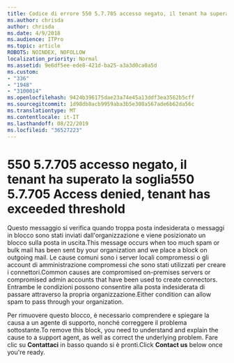 ```yaml
---
title: Codice di errore 550 5.7.705 accesso negato, il tenant ha superato la soglia
ms.author: chrisda
author: chrisda
ms.date: 4/9/2018
ms.audience: ITPro
ms.topic: article
ROBOTS: NOINDEX, NOFOLLOW
localization_priority: Normal
ms.assetid: 9e6df5ee-ede8-421d-ba25-a3a3d0ca0a5d
ms.custom:
- "336"
- "1948"
- "3100014"
ms.openlocfilehash: 9424b396175dae23a74e45a13ddf3ea3562b5cff
ms.sourcegitcommit: 1d98db8acb9959aba3b5e308a567ade6b62da56c
ms.translationtype: MT
ms.contentlocale: it-IT
ms.lasthandoff: 08/22/2019
ms.locfileid: "36527223"
---
```

# <a name="550-57705-access-denied-tenant-has-exceeded-threshold"></a><span data-ttu-id="7da31-102">550 5.7.705 accesso negato, il tenant ha superato la soglia</span><span class="sxs-lookup"><span data-stu-id="7da31-102">550 5.7.705 Access denied, tenant has exceeded threshold</span></span>

<span data-ttu-id="7da31-103">Questo messaggio si verifica quando troppa posta indesiderata o messaggi in blocco sono stati inviati dall'organizzazione e viene posizionato un blocco sulla posta in uscita.</span><span class="sxs-lookup"><span data-stu-id="7da31-103">This message occurs when too much spam or bulk mail has been sent by your organization and we place a block on outgoing mail.</span></span>
<span data-ttu-id="7da31-104">Le cause comuni sono i server locali compromessi o gli account di amministrazione compromessi che sono stati utilizzati per creare i connettori.</span><span class="sxs-lookup"><span data-stu-id="7da31-104">Common causes are compromised on-premises servers or compromised admin accounts that have been used to create connectors.</span></span> <span data-ttu-id="7da31-105">Entrambe le condizioni possono consentire alla posta indesiderata di passare attraverso la propria organizzazione.</span><span class="sxs-lookup"><span data-stu-id="7da31-105">Either condition can allow spam to pass through your organization.</span></span>

<span data-ttu-id="7da31-106">Per rimuovere questo blocco, è necessario comprendere e spiegare la causa a un agente di supporto, nonché correggere il problema sottostante.</span><span class="sxs-lookup"><span data-stu-id="7da31-106">To remove this block, you need to understand and explain the cause to a support agent, as well as correct the underlying problem.</span></span>
<span data-ttu-id="7da31-107">Fare clic su **Contattaci** in basso quando si è pronti.</span><span class="sxs-lookup"><span data-stu-id="7da31-107">Click **Contact us** below once you're ready.</span></span>
